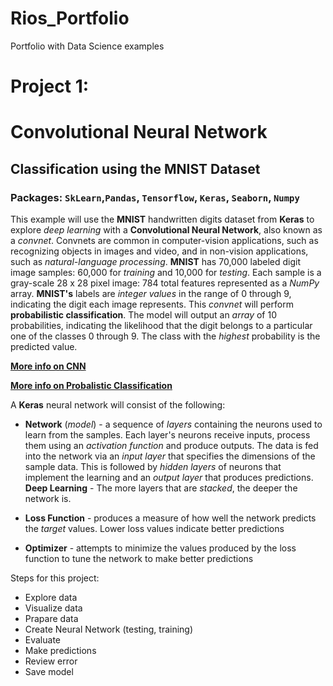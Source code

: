 # Rios_Portfolio
Portfolio with Data Science examples

# Project 1:
# Convolutional Neural Network
## Classification using the MNIST Dataset
### Packages: `SkLearn`,`Pandas`, `Tensorflow`, `Keras`, `Seaborn`, `Numpy`

This example will use the **MNIST** handwritten digits dataset from **Keras** to explore *deep learning* with a **Convolutional Neural Network**, also known as a *convnet*. Convnets are common in computer-vision applications, such as recognizing objects in images and video, and in non-vision applications, such as *natural-language processing*. **MNIST** has 70,000 labeled digit image samples: 60,000 for *training* and 10,000 for *testing*. Each sample is a gray-scale 28 x 28 pixel image: 784 total features represented as a *NumPy* array. **MNIST's** labels are *integer values* in the range of 0 through 9, indicating the digit each image represents. This *convnet* will perform **probabilistic classification**. The model will output an *array* of 10 probabilities, indicating the likelihood that the digit belongs to a particular one of the classes 0 through 9. The class with the *highest* probability is the predicted value.

__[More info on CNN](https://en.wikipedia.org/wiki/Convolutional_neural_network)__

__[More info on Probalistic Classification](https://en.wikipedia.org/wiki/Probabilistic_classification)__

A **Keras** neural network will consist of the following:

* **Network** (*model*) - a sequence of *layers* containing the neurons used to learn from the samples. Each layer's neurons receive inputs, process them using an *activation function* and produce outputs. The data is fed into the network via an *input layer* that specifies the dimensions of the sample data. This is followed by *hidden layers* of neurons that implement the learning and an *output layer* that produces predictions. **Deep Learning** - The more layers that are *stacked*, the deeper the network is. 

* **Loss Function** - produces a measure of how well the network predicts the *target* values. Lower loss values indicate better predictions

* **Optimizer** - attempts to minimize the values produced by the loss function to tune the network to make better predictions

Steps for this project:

* Explore data
* Visualize data
* Prapare data
* Create Neural Network (testing, training)
* Evaluate
* Make predictions
* Review error
* Save model
